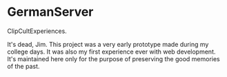 # GermanServer
ClipCultExperiences. 

It's dead, Jim. 
This project was a very early prototype made during my college days. It was also my first experience ever with web development. It's maintained here only for the purpose of preserving the good memories of the past.
